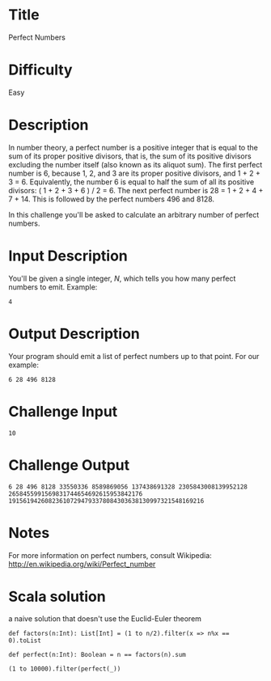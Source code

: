 # Title 

Perfect Numbers

# Difficulty

Easy

# Description

In number theory, a perfect number is a positive integer that is equal to the sum of its proper positive divisors, that is, the sum of its positive divisors excluding the number itself (also known as its aliquot sum). The first perfect number is 6, because 1, 2, and 3 are its proper positive divisors, and 1 + 2 + 3 = 6. Equivalently, the number 6 is equal to half the sum of all its positive divisors: ( 1 + 2 + 3 + 6 ) / 2 = 6. The next perfect number is 28 = 1 + 2 + 4 + 7 + 14. This is followed by the perfect numbers 496 and 8128. 

In this challenge you'll be asked to calculate an arbitrary number of perfect numbers. 

# Input Description

You'll be given a single integer, *N*, which tells you how many perfect numbers to emit. Example:

	4

# Output Description

Your program should emit a list of perfect numbers up to that point. For our example:

	6 28 496 8128

# Challenge Input

	10

# Challenge Output

	6 28 496 8128 33550336 8589869056 137438691328 2305843008139952128 2658455991569831744654692615953842176 191561942608236107294793378084303638130997321548169216

# Notes

For more information on perfect numbers, consult Wikipedia: http://en.wikipedia.org/wiki/Perfect_number 

# Scala solution

a naive solution that doesn't use the Euclid-Euler theorem

	def factors(n:Int): List[Int] = (1 to n/2).filter(x => n%x == 0).toList

	def perfect(n:Int): Boolean = n == factors(n).sum

	(1 to 10000).filter(perfect(_))
